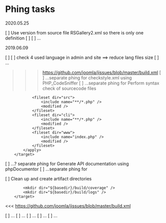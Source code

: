 # Phing tasks

2020.05.25

 [ ] Use version from source file RSGallery2.xml so there is only one definition 
 [ ] 
 [ ] ...
 
2019.06.09

 [ ] 
 [ ] check 4 used language in admin and site ==> reduce lang files size
 [ ] ...
 
 >>> https://github.com/joomla/jissues/blob/master/build.xml
 [ ] ...separate phing for checkstyle.xml using PHP_CodeSniffer
 [ ] ...separate phing for   Perform syntax check of sourcecode files
		 <target name="lint" description="Perform syntax check of sourcecode files">
			<apply executable="php" failonerror="true">
				<arg value="-l" />

				<fileset dir="src">
					<include name="**/*.php" />
					<modified />
				</fileset>
				<fileset dir="cli">
					<include name="**/*.php" />
					<modified />
				</fileset>
				<fileset dir="www">
					<include name="index.php" />
					<modified />
				</fileset>
			</apply>
		</target>
 [ ] ...? separate phing for Generate API documentation using phpDocumentor
 [ ] ...separate phing for 
 
 [ ] Clean up and create artifact directories
		<target name="clean" description="Clean up and create artifact directories">
			<delete dir="${basedir}/build/coverage" />
			<delete dir="${basedir}/build/logs" />

			<mkdir dir="${basedir}/build/coverage" />
			<mkdir dir="${basedir}/build/logs" />
		</target>
<<< https://github.com/joomla/jissues/blob/master/build.xml

 [ ] ...
 [ ] ...
 [ ] ...
 [ ] ...
 [ ] ...
